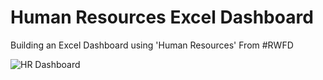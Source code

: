 # Human Resources Excel Dashboard

Building an Excel Dashboard using 'Human Resources' From #RWFD

![HR Dashboard](HR_Dashboard.png)




